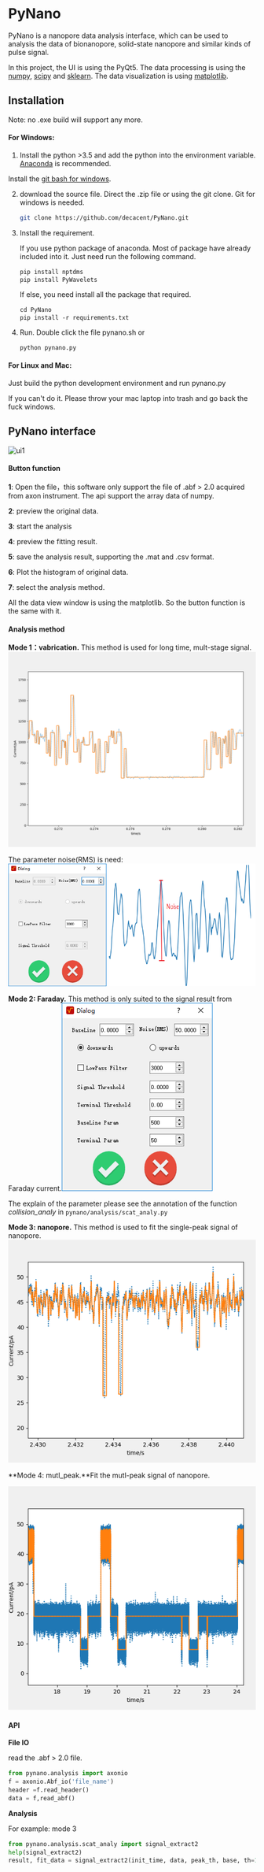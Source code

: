 # PyNano 

PyNano  is a nanopore data analysis interface, which can be used to analysis the data of bionanopore, solid-state nanopore and  similar kinds of  pulse signal.	

In this project, the UI is using the PyQt5. The data processing is using the [numpy](http://www.numpy.org/), [scipy](https://www.scipy.org/) and [sklearn](http://scikit-learn.org/stable/). The data visualization is using [matplotlib](https://matplotlib.org/).

## Installation 

Note: no .exe build will support any more.

#### For Windows:

1. Install the python >3.5 and add the python into the environment variable.  [Anaconda](https://www.anaconda.com/download/) is  recommended. 

Install the [git bash for windows](https://gitforwindows.org/).

2. download the source file. Direct the .zip file or using the git clone. Git for windows is needed.

   ```sh
   git clone https://github.com/decacent/PyNano.git
   ```

3. Install the requirement. 

    If you use python package of anaconda. Most of package have already included into it. Just need run the following command.

   ```shell
   pip install nptdms
   pip install PyWavelets
   ```

   If else, you need install all the package that required.

   ```
   cd PyNano
   pip install -r requirements.txt
   ```

4. Run. Double click the file pynano.sh or 

   ```sh
   python pynano.py
   ```

#### For Linux and Mac:

Just build the python development environment and run pynano.py 

If you can't do it. Please throw your mac laptop into trash and go back the fuck windows.

## PyNano interface

![ui1](E:\Develop\Python\PyNano\docs\ui1.png)

#### **Button function**

**1**: Open the file，this software only support the file of .abf > 2.0 acquired from axon instrument. The api 	support the array data of numpy.

**2**: preview the original data.

**3**: start the analysis

**4**: preview the fitting result.

**5**: save the analysis result, supporting the .mat and .csv format.

**6**: Plot the histogram of original data.

**7**: select the analysis method.

All the data view window is using the matplotlib. So the button function is the same with it.

#### Analysis method

**Mode 1：vabrication.**  This method is used for long time, mult-stage signal.![ui4](ui4.png)

The  parameter  noise(RMS) is need:![ui2](ui2.png)

**Mode 2: Faraday.** This method is only  suited to  the signal result from Faraday current.![ui5](ui5.png)

The explain of the parameter please see the annotation of the function *collision_analy* in `pynano/analysis/scat_analy.py`

**Mode 3: nanopore.** This method is used to fit the single-peak signal of nanopore. ![ui6](ui6.png)

**Mode 4: mutl_peak.**Fit the mutl-peak signal of nanopore.

![ui7](ui7.png)

#### API

**File IO**

read the .abf > 2.0 file.

```python
from pynano.analysis import axonio
f = axonio.Abf_io('file_name')
header =f.read_header()
data = f,read_abf()
```

**Analysis**

For example: mode 3 

```python
from pynano.analysis.scat_analy import signal_extract2
help(signal_extract2)
result, fit_data = signal_extract2(init_time, data, peak_th, base, th=100, sam=100000, filter=3000, is_filter=False, is_up=False)
```

